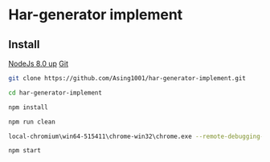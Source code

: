 # Har-generator implement

## Install 

[NodeJs 8.0 up](https://nodejs.org/en/download/)
[Git](https://git-scm.com/)

```bash
git clone https://github.com/Asing1001/har-generator-implement.git

cd har-generator-implement

npm install

npm run clean

local-chromium\win64-515411\chrome-win32\chrome.exe --remote-debugging-port=9222 --disable-gpu --headless

npm start
```